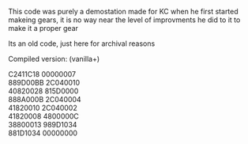 This code was purely a demostation made for KC when he first started makeing gears, it is no way near the level of improvments he did to it to make it a proper gear  

Its an old code, just here for archival reasons  

Compiled version: (vanilla+)  

C2411C18 00000007  
889D00BB 2C040010  
40820028 815D0000  
888A000B 2C040004  
41820010 2C040002  
41820008 4800000C  
38800013 989D1034  
881D1034 00000000   
